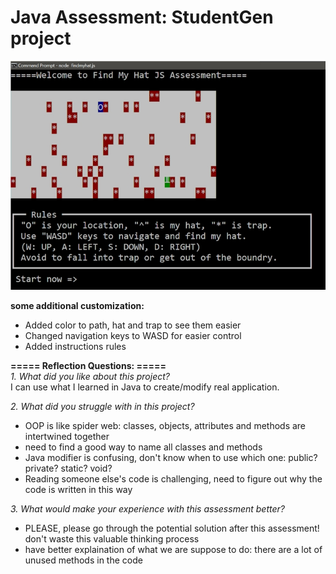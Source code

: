 # Java Assessment: StudentGen project

![Find My Hat Interface](https://raw.githubusercontent.com/boonkeong1714/JS_Assessment/main/findmyhat.jpg)
  
**some additional customization:**  
 - Added color to path, hat and trap to see them easier
 - Changed navigation keys to WASD for easier control
 - Added instructions rules


**===== Reflection Questions: =====**  
*1. What did you like about this project?*  
I can use what I learned in Java to create/modify real application.
  
  
*2. What did you struggle with in this project?*  
 - OOP is like spider web: classes, objects, attributes and methods are intertwined together
 - need to find a good way to name all classes and methods
 - Java modifier is confusing, don't know when to use which one: public? private? static? void?
 - Reading someone else's code is challenging, need to figure out why the code is written in this way
  
  
*3. What would make your experience with this assessment better?*  
 - PLEASE, please go through the potential solution after this assessment! don't waste this valuable thinking process
 - have better explaination of what we are suppose to do: there are a lot of unused methods in the code
 



